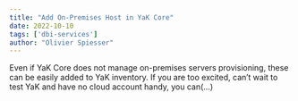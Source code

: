 ```yaml
---
title: "Add On-Premises Host in YaK Core"
date: 2022-10-10
tags: ['dbi-services']
author: "Olivier Spiesser"
---
```

Even if YaK Core does not manage on-premises servers provisioning, these can be easily added to YaK inventory. If you are too excited, can’t wait to test YaK and have no cloud account handy, you can(…)